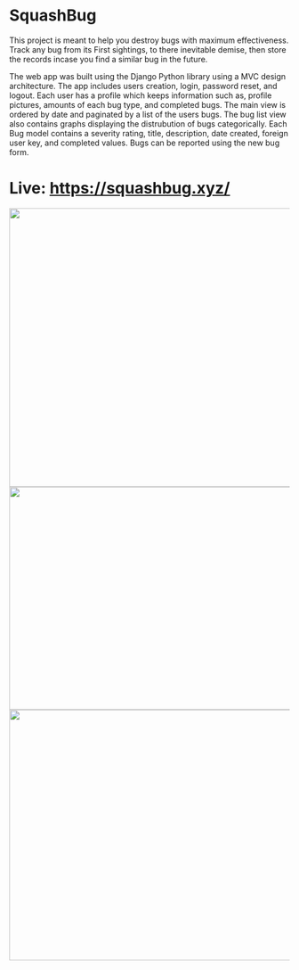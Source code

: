# SquashBug

This project is meant to help you destroy bugs with maximum effectiveness. Track any bug from its First sightings, to there inevitable demise, then store the records incase you find a similar bug in the future.

The web app was built using the Django Python library using a MVC design architecture.  The app includes users creation, login, password reset, and logout.  Each user has a profile which keeps information such as, profile pictures, amounts of each bug type, and completed bugs.  The main view is ordered by date and paginated by a list of the users bugs.  The bug list view also contains graphs displaying the distrubution of bugs categorically.  Each Bug model contains a severity rating, title, description, date created, foreign user key, and completed values.  Bugs can be reported using the new bug form. 

# Live: https://squashbug.xyz/

<img src="https://i.imgur.com/W8h4b9e.png" width="600" height="500" />
<img src="https://i.imgur.com/EIudZRm.png" width="600" height="400" />
<img src="https://i.imgur.com/llYfpQn.png" width="600" height="450" />
